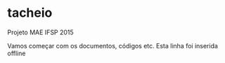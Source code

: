 # tacheio
Projeto MAE IFSP 2015

Vamos começar com os documentos, códigos etc.
Esta linha foi inserida offline 
